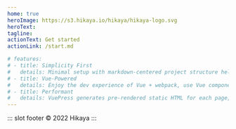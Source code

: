 ```yaml
---
home: true
heroImage: https://s3.hikaya.io/hikaya/hikaya-logo.svg
heroText: 
tagline: 
actionText: Get started
actionLink: /start.md

# features:
# - title: Simplicity First
#   details: Minimal setup with markdown-centered project structure helps you focus on writing.
# - title: Vue-Powered
#   details: Enjoy the dev experience of Vue + webpack, use Vue components in markdown, and develop custom themes with Vue.
# - title: Performant
#   details: VuePress generates pre-rendered static HTML for each page, and runs as an SPA once a page is loaded.
---
```


::: slot footer
© 2022 Hikaya
:::